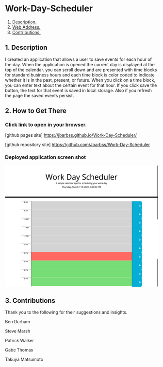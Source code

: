 # Work-Day-Scheduler

1. [ Description. ](#desc)
2. [ Web Address. ](#web-address)
3. [ Contributions. ](#contributions)




<a name="desc"></a>
## 1. Description

I created an application that allows a user to save events for each hour of the day. 
When the application is opened the current day is displayed at the top of the calendar.
you can scroll down and are presented with time blocks for standard business hours and each time
block is color coded to indicate whether it is in the past, present, or future.
When you click on a time block, you can enter text about the certain event for that hour.
If you click save the button, the text for that event is saved in local storage.
Also if you refresh the page the saved events persist.



<a name="web-address"></a>
## 2. How to Get There

### Click link to open in your browser.


[github pages site] https://jbarbss.github.io/Work-Day-Scheduler/

[github repository site] https://github.com/Jbarbss/Work-Day-Scheduler

### Deployed application screen shot

![ScreenShot](images/Work-Day-Scheduler.jpg "Desktop")




<a name="contributions"></a>
## 3. Contributions
Thank you to the following for their suggestions and insights.

Ben Durham

Steve Marsh

Patrick Walker

Gabe Thomas

Takuya Matsumoto
